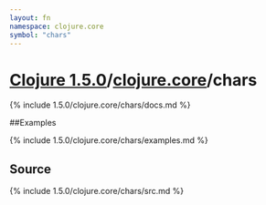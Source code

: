 ```yaml
---
layout: fn
namespace: clojure.core
symbol: "chars"
---
```


# [Clojure 1.5.0](../../)/[clojure.core](../)/chars

{% include 1.5.0/clojure.core/chars/docs.md %}

##Examples

{% include 1.5.0/clojure.core/chars/examples.md %}
## Source
{% include 1.5.0/clojure.core/chars/src.md %}

